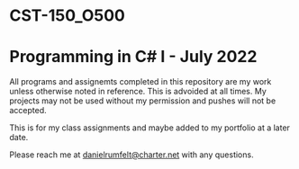 # CST-150_O500
# Programming in C# I - July 2022

All programs and assignemts completed in this repository are my work unless otherwise noted in reference. This is advoided at all times. My projects may not be used without my permission and pushes will not be accepted.

This is for my class assignments and maybe added to my portfolio at a later date.

Please reach me at danielrumfelt@charter.net with any questions.
